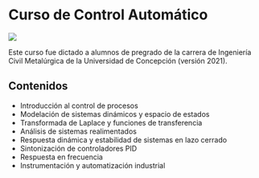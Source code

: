 # Curso de Control Automático
<img src="https://github.com/carltoro/Curso_Control_Automatico/blob/be99ee2ad12de37e1862c02aa09a13d35fb727f4/Images/Curso%20Control.png">


Este curso fue dictado a alumnos de pregrado de la carrera de Ingeniería Civil Metalúrgica de la Universidad de Concepción (versión 2021).

## Contenidos

- Introducción al control de procesos
- Modelación de sistemas dinámicos y espacio de estados
- Transformada de Laplace y funciones de transferencia
- Análisis de sistemas realimentados
- Respuesta dinámica y estabilidad de sistemas en lazo cerrado
- Sintonización de controladores PID
- Respuesta en frecuencia
- Instrumentación y automatización industrial
  
